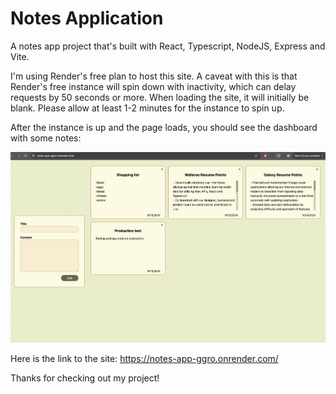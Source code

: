 # Notes Application

A notes app project that's built with React, Typescript, NodeJS, Express and Vite. 

I'm using Render's free plan to host this site. A caveat with this is that Render's free instance will spin down with inactivity, which can delay requests by 50 seconds or more. When loading the site, it will initially be blank. Please allow at least 1-2 minutes for the instance to spin up. 

After the instance is up and the page loads, you should see the dashboard with some notes:

![Alt text](screenshot/example.png)

Here is the link to the site:
https://notes-app-ggro.onrender.com/

Thanks for checking out my project! 
